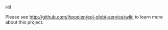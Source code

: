 Hi!

Please see http://github.com/jhpoelen/eol-globi-service/wiki to learn more about this project.
